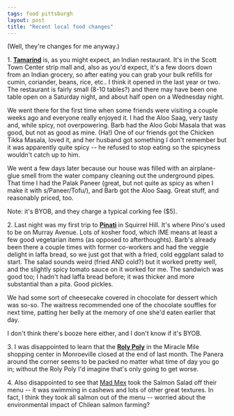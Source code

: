 ```yaml
---
tags: food pittsburgh
layout: post
title: "Recent local food changes"
---
```




<p>(Well, they're changes for me anyway.)</p>

<p>1. <b><a href="http://www.tamarindpa.com/index.shtml">Tamarind</a></b>
is, as you might expect, an Indian restaurant. It's in the Scott Town
Center strip mall and, also as you'd expect, it's a few doors down
from an Indian grocery, so after eating you can grab your bulk refills
for cumin, coriander, beans, rice, etc.. I think it opened in the last year or two. The restaurant is fairly small (8-10 tables?) and there may have
been one table open on a Saturday night, and about half open on a
Wednesday night.</p>

<p>We went there for the first time when some friends were visiting a
couple weeks ago and everyone really enjoyed it. I had the Aloo Saag,
very tasty and, while spicy, not overpowering.  Barb had the Aloo Gobi
Masala that was good, but not as good as mine. (Ha!) One of our friends got
the Chicken Tikka Masala, loved it, and her husband got something I
don't remember but it was apparently quite spicy -- he refused to stop eating so
the spicyness wouldn't catch up to him.</p>

<p>We went a few days later because our house was filled with an
airplane-glue smell from the water company cleaning out the
underground pipes. That time I had the Palak Paneer (great, but not
quite as spicy as when I make it with s/Paneer/Tofu/), and Barb got
the Aloo Saag. Great stuff, and reasonably priced, too.</p>

<p>Note: it's BYOB, and they charge a typical corking fee ($5).</p>

<p>2. Last night was my first trip to 
<b><a href="http://www.pittsburghlive.com/x/style/fooddrink/restaurantreviews/s_424604.html">Pinati</a></b>
in Squirrel Hill. It's where Pino's used to be on Murray Avenue. 
Lots of kosher food, which IME means at least a few good vegetarian 
items (as opposed to afterthoughts). Barb's already been there a couple
times with former co-workers and had the veggie delight in laffa bread, 
so we just got that with a fried, cold eggplant salad to start. The
salad sounds weird (fried AND cold?) but it worked pretty well, and 
the slightly spicy tomato sauce on it worked for me. The sandwich was
good too; I hadn't had laffa bread before; it was thicker and more
substantial than a pita. Good pickles.</p>

<p>We had some sort of cheesecake covered in chocolate for dessert
which was so-so. The waitress recommended one of the chocolate
souffles for next time, patting her belly at the memory of one she'd
eaten earlier that day.</p>

<p>I don't think there's booze here either, and I don't know if it's BYOB.</p>

<p>3. I was disappointed to learn that the 
<b><a href="http://www.rolypolyusa.com/home.html">Roly Poly</a></b> 
in the Miracle Mile shopping center in Monroeville closed at the end 
of last month. The Panera around the corner seems to be packed no 
matter what time of day you go in; without the Roly Poly I'd 
imagine that's only going to get worse.</p>

<p>4. Also disappointed to see that <a href="http://www.madmex.com/">Mad Mex</a> took the Salmon Salad off
their menu -- it was swimming in cashews and lots of other great
textures. In fact, I think they took all salmon out of the menu --
worried about the environmental impact of Chilean salmon farming?</p>



